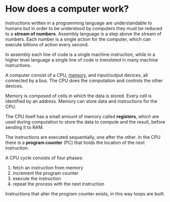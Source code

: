# How does a computer work?

Instructions written in a programming language are understandable to humans but in order to be understood by computers they must be reduced to a **stream of numbers**. Assembly language is a step above the stream of numbers. Each number is a single action for the computer, which can execute billions of action every second.

In assembly each line of code is a single machine instruction, while in a higher level language a single line of code is *translated* in many machine instructions.

A computer consist of a CPU, [memory](memory.md), and input/output devices, all connected by a bus. The CPU does the computation and controls the other devices.

Memory is composed of cells in which the data is stored. Every cell is identified by an address. Memory can store data and instructions for the CPU.

The CPU itself has a small amount of memory called **registers**, which are used during computation to store the data to compute and the result, before sending it to RAM. 

The instructions are executed sequentially, one after the other. In the CPU there is a **program counter** (PC) that holds the location of the next instruction.

A CPU cycle consists of four phases:
1. fetch an instruction from memory
2. increment the program counter
3. execute the instruction
4. repeat the process with the next instruction

Instructions that alter the program counter exists, in this way loops are built.